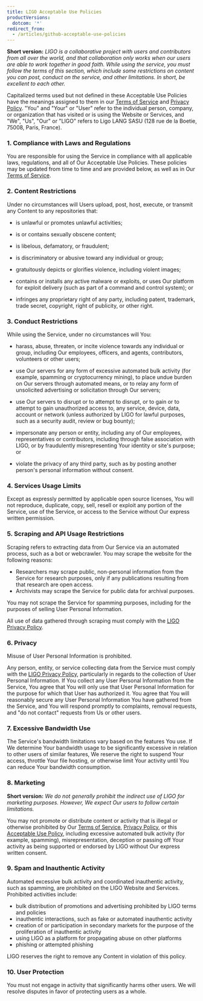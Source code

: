 ```yaml
---
title: LIGO Acceptable Use Policies
productVersions:
  dotcom: '*'
redirect_from:
  - /articles/github-acceptable-use-policies
---
```


**Short version:** _LIGO is a collaborative project with users and contributors from all over the world, and that collaboration only works when our users are able to work together in good faith. While using the service, you must follow the terms of this section, which include some restrictions on content you can post, conduct on the service, and other limitations. In short, be excellent to each other._

Capitalized terms used but not defined in these Acceptable Use Policies have the meanings assigned to them in our [Terms of Service](https://ADDURL) and [Privacy Policy](https://ADDURL). "You" and "Your" or "User" refer to the individual person, company, or organization that has visited or is using the Website or Services, and "We", "Us", "Our" or "LIGO" refers to Ligo LANG SASU (128 rue de la Boetie, 75008, Paris, France).

### 1. Compliance with Laws and Regulations
You are responsible for using the Service in compliance with all applicable laws, regulations, and all of Our Acceptable Use Policies. These policies may be updated from time to time and are provided below, as well as in Our [Terms of Service](https://ADDURL).

### 2. Content Restrictions
Under no circumstances will Users upload, post, host, execute, or transmit any Content to any repositories that:

- is unlawful or promotes unlawful activities;

- is or contains sexually obscene content;

- is libelous, defamatory, or fraudulent;

- is discriminatory or abusive toward any individual or group;

- gratuitously depicts or glorifies violence, including violent images;

- contains or installs any active malware or exploits, or uses Our platform for exploit delivery (such as part of a command and control system); or

- infringes any proprietary right of any party, including patent, trademark, trade secret, copyright, right of publicity, or other right.

### 3. Conduct Restrictions
While using the Service, under no circumstances will You:

- harass, abuse, threaten, or incite violence towards any individual or group, including Our employees, officers, and agents, contributors, volunteers or other users;

- use Our servers for any form of excessive automated bulk activity (for example, spamming or cryptocurrency mining), to place undue burden on Our servers through automated means, or to relay any form of unsolicited advertising or solicitation through Our servers;

- use Our servers to disrupt or to attempt to disrupt, or to gain or to attempt to gain unauthorized access to, any service, device, data, account or network (unless authorized by LIGO for lawful purposes, such as a security audit, review or bug bounty);

- impersonate any person or entity, including any of Our employees, representatives or contributors, including through false association with LIGO, or by fraudulently misrepresenting Your identity or site's purpose; or

- violate the privacy of any third party, such as by posting another person's personal information without consent.

### 4. Services Usage Limits
Except as expressly permitted by applicable open source licenses, You will not reproduce, duplicate, copy, sell, resell or exploit any portion of the Service, use of the Service, or access to the Service without Our express written permission.

### 5. Scraping and API Usage Restrictions
Scraping refers to extracting data from Our Service via an automated process, such as a bot or webcrawler. You may scrape the website for the following reasons:

- Researchers may scrape public, non-personal information from the Service for research purposes, only if any publications resulting from that research are open access.
- Archivists may scrape the Service for public data for archival purposes.

You may not scrape the Service for spamming purposes, including for the purposes of selling User Personal Information.

All use of data gathered through scraping must comply with the [LIGO Privacy Policy](https://ADDURL).

### 6. Privacy
Misuse of User Personal Information is prohibited.

Any person, entity, or service collecting data from the Service must comply with the [LIGO Privacy Policy](https://ADDURL), particularly in regards to the collection of User Personal Information. If You collect any User Personal Information from the Service, You agree that You will only use that User Personal Information for the purpose for which that User has authorized it. You agree that You will reasonably secure any User Personal Information You have gathered from the Service, and You will respond promptly to complaints, removal requests, and "do not contact" requests from Us or other users.

### 7. Excessive Bandwidth Use
The Service's bandwidth limitations vary based on the features You use. If We determine Your bandwidth usage to be significantly excessive in relation to other users of similar features, We reserve the right to suspend Your access, throttle Your file hosting, or otherwise limit Your activity until You can reduce Your bandwidth consumption.

### 8. Marketing
**Short version:** *We do not generally prohibit the indirect use of LIGO for marketing purposes. However, We expect Our users to follow certain limitations.*

You may not promote or distribute content or activity that is illegal or otherwise prohibited by Our [Terms of Service](/ADDURL), [Privacy Policy](/ADDURL/), or this [Acceptable Use Policy](/ADDURL/), including excessive automated bulk activity (for example, spamming), misrepresentation, deception or passing off Your activity as being supported or endorsed by LIGO without Our express written consent.

### 9. Spam and Inauthentic Activity
Automated excessive bulk activity and coordinated inauthentic activity, such as spamming, are prohibited on the LIGO Website and Services. Prohibited activities include:
* bulk distribution of promotions and advertising prohibited by LIGO terms and policies
* inauthentic interactions, such as fake or automated inauthentic activity
* creation of or participation in secondary markets for the purpose of the proliferation of inauthentic activity
* using LIGO as a platform for propagating abuse on other platforms
* phishing or attempted phishing

LIGO reserves the right to remove any Content in violation of this policy.

### 10. User Protection
You must not engage in activity that significantly harms other users. We will resolve disputes in favor of protecting users as a whole.
